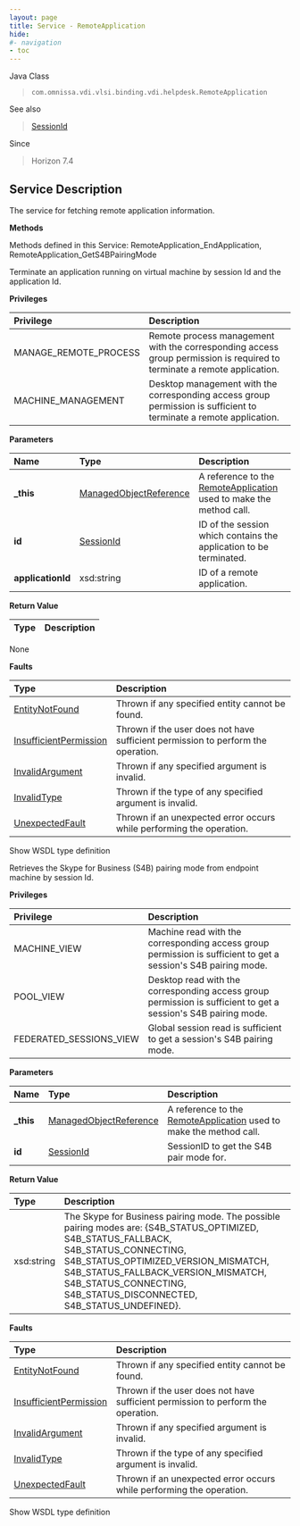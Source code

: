 ```yaml
---
layout: page
title: Service - RemoteApplication
hide:
#- navigation
- toc
---
```








Java Class
> `com.omnissa.vdi.vlsi.binding.vdi.helpdesk.RemoteApplication`

See also
> [SessionId](vdi.entity.SessionId.md)

Since
> Horizon 7.4





## Service Description

The service for fetching remote application information.

**Methods**

Methods defined in this Service:
RemoteApplication_EndApplication, RemoteApplication_GetS4BPairingMode




Terminate an application running on virtual machine by session Id and the application Id.

**Privileges**

Privilege | Description
:---|:---
MANAGE_REMOTE_PROCESS|  Remote process management with the corresponding access group permission is required to terminate a remote application.
MACHINE_MANAGEMENT|  Desktop management with the corresponding access group permission is sufficient to terminate a remote application.



**Parameters**

 Name | Type | Description
:---|:---|:---
**_this**| [ManagedObjectReference](vmodl.ManagedObjectReference.md)|  A reference to the [RemoteApplication](vdi.helpdesk.RemoteApplication.md) used to make the method call.
**id**| [SessionId](vdi.entity.SessionId.md)|  ID of the session which contains the application to be terminated.
**applicationId**|  xsd:string|  ID of a remote application.




**Return Value**

Type | Description
:---|:---
None



**Faults**

Type | Description
:---|:---
[EntityNotFound](vdi.fault.EntityNotFound.md)| Thrown if any specified entity cannot be found.
[InsufficientPermission](vdi.fault.InsufficientPermission.md)| Thrown if the user does not have sufficient permission to perform the operation.
[InvalidArgument](vdi.fault.InvalidArgument.md)| Thrown if any specified argument is invalid.
[InvalidType](vdi.fault.InvalidType.md)| Thrown if the type of any specified argument is invalid.
[UnexpectedFault](vdi.fault.UnexpectedFault.md)| Thrown if an unexpected error occurs while performing the operation.

Show WSDL type definition







Retrieves the Skype for Business (S4B) pairing mode from endpoint machine by session Id.

**Privileges**

Privilege | Description
:---|:---
MACHINE_VIEW|  Machine read with the corresponding access group permission is sufficient to get a session's S4B pairing mode.
POOL_VIEW|  Desktop read with the corresponding access group permission is sufficient to get a session's S4B pairing mode.
FEDERATED_SESSIONS_VIEW|  Global session read is sufficient to get a session's S4B pairing mode.



**Parameters**

 Name | Type | Description
:---|:---|:---
**_this**| [ManagedObjectReference](vmodl.ManagedObjectReference.md)|  A reference to the [RemoteApplication](vdi.helpdesk.RemoteApplication.md) used to make the method call.
**id**| [SessionId](vdi.entity.SessionId.md)|  SessionID to get the S4B pair mode for.




**Return Value**

Type | Description
:---|:---
xsd:string| The Skype for Business pairing mode. The possible pairing modes are: {S4B_STATUS_OPTIMIZED, S4B_STATUS_FALLBACK, S4B_STATUS_CONNECTING, S4B_STATUS_OPTIMIZED_VERSION_MISMATCH, S4B_STATUS_FALLBACK_VERSION_MISMATCH, S4B_STATUS_CONNECTING, S4B_STATUS_DISCONNECTED, S4B_STATUS_UNDEFINED}.



**Faults**

Type | Description
:---|:---
[EntityNotFound](vdi.fault.EntityNotFound.md)| Thrown if any specified entity cannot be found.
[InsufficientPermission](vdi.fault.InsufficientPermission.md)| Thrown if the user does not have sufficient permission to perform the operation.
[InvalidArgument](vdi.fault.InvalidArgument.md)| Thrown if any specified argument is invalid.
[InvalidType](vdi.fault.InvalidType.md)| Thrown if the type of any specified argument is invalid.
[UnexpectedFault](vdi.fault.UnexpectedFault.md)| Thrown if an unexpected error occurs while performing the operation.

Show WSDL type definition












 
